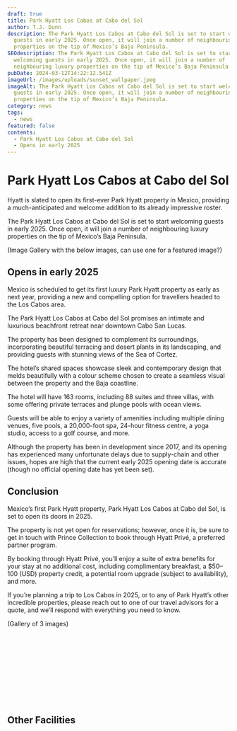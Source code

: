 ```yaml
---
draft: true
title: Park Hyatt Los Cabos at Cabo del Sol
author: T.J. Dunn
description: The Park Hyatt Los Cabos at Cabo del Sol is set to start welcoming
  guests in early 2025. Once open, it will join a number of neighbouring luxury
  properties on the tip of Mexico’s Baja Peninsula.
SEOdescription: The Park Hyatt Los Cabos at Cabo del Sol is set to start
  welcoming guests in early 2025. Once open, it will join a number of
  neighbouring luxury properties on the tip of Mexico’s Baja Peninsula.
pubDate: 2024-03-12T14:22:12.541Z
imageUrl: /images/uploads/sunset_wallpaper.jpeg
imageAlt: The Park Hyatt Los Cabos at Cabo del Sol is set to start welcoming
  guests in early 2025. Once open, it will join a number of neighbouring luxury
  properties on the tip of Mexico’s Baja Peninsula.
category: news
tags:
  - news
featured: false
contents:
  - Park Hyatt Los Cabos at Cabo del Sol
  - Opens in early 2025
---
```

# Park Hyatt Los Cabos at Cabo del Sol

Hyatt is slated to open its first-ever Park Hyatt property in Mexico, providing a much-anticipated and welcome addition to its already impressive roster. 

The Park Hyatt Los Cabos at Cabo del Sol is set to start welcoming guests in early 2025. Once open, it will join a number of neighbouring luxury properties on the tip of Mexico’s Baja Peninsula.

(Image Gallery with the below images, can use one for a featured image?)

## Opens in early 2025

Mexico is scheduled to get its first luxury Park Hyatt property as early as next year, providing a new and compelling option for travellers headed to the Los Cabos area.

The Park Hyatt Los Cabos at Cabo del Sol promises an intimate and luxurious beachfront retreat near downtown Cabo San Lucas.











The property has been designed to complement its surroundings, incorporating beautiful terracing and desert plants in its landscaping, and providing guests with stunning views of the Sea of Cortez.





The hotel’s shared spaces showcase sleek and contemporary design that melds beautifully with a colour scheme chosen to create a seamless visual between the property and the Baja coastline.





The hotel will have 163 rooms, including 88 suites and three villas, with some offering private terraces and plunge pools with ocean views.





Guests will be able to enjoy a variety of amenities including multiple dining venues, five pools, a 20,000-foot spa, 24-hour fitness centre, a yoga studio, access to a golf course, and more.











Although the property has been in development since 2017, and its opening has experienced many unfortunate delays due to supply-chain and other issues, hopes are high that the current early 2025 opening date is accurate (though no official opening date has yet been set).





## Conclusion

Mexico’s first Park Hyatt property, Park Hyatt Los Cabos at Cabo del Sol, is set to open its doors in 2025.





The property is not yet open for reservations; however, once it is, be sure to get in touch with Prince Collection to book through Hyatt Privé, a preferred partner program.





By booking through Hyatt Privé, you’ll enjoy a suite of extra benefits for your stay at no additional cost, including complimentary breakfast, a $50–100 (USD) property credit, a potential room upgrade (subject to availability), and more.





If you’re planning a trip to Los Cabos in 2025, or to any of Park Hyatt’s other incredible properties, please reach out to one of our travel advisors for a quote, and we’ll respond with everything you need to know.





(Gallery of 3 images)

<div class="row row-cols-1 row-cols-lg-3 g-3 py-3 px-0">
   <div class="col">
    <figure>
        <img class="grid-image" src="/images/uploads/four-seasons-seattle-10.jpeg" alt="" />
    </figure>
  </div>
  <div class="col">
    <figure>
        <img class="grid-image" src="/images/uploads/four-seasons-seattle-7.jpeg" alt="" />
    </figure>
  </div>
  <div class="col">
    <figure>
        <img class="grid-image" src="/images/uploads/four-seasons-seattle-9.jpeg" alt="" />
      </figure>
  </div>
</div>



<div class="row row-cols-1 row-cols-lg-2 g-3 py-3 px-0">
   <div class="col">
    <figure>
      <img class="grid-image" src="/images/uploads/four-seasons-seattle-1.jpeg" alt="" />
    </figure>
  </div>
  <div class="col">
    <figure>
      <img class="grid-image" src="/images/uploads/four-seasons-seattle-2.jpeg" alt="" />
    </figure>
  </div>
</div>

<div class="row row-cols-1 row-cols-lg-2 g-3 py-3 px-0">
   <div class="col">
    <figure>
        <img class="grid-image" src="/images/uploads/four-seasons-seattle-3.jpeg" alt="" />
    </figure>
  </div>
  <div class="col">
    <figure>
        <img class="grid-image" src="/images/uploads/four-seasons-seattle-4.jpeg" alt="" />
    </figure>
  </div>
  <div class="col">
    <figure>
        <img class="grid-image" src="/images/uploads/four-seasons-seattle-5.jpeg" alt="" />
      </figure>
  </div>
  <div class="col">
    <figure>
        <img class="grid-image" src="/images/uploads/four-seasons-seattle-6.jpeg" alt="" />
      </figure>
  </div>
</div>



<div class="row row-cols-1 row-cols-lg-3 g-3 py-3 px-0">
   <div class="col">
    <figure>
        <img class="grid-image" src="/images/uploads/four-seasons-seattle-1.jpeg" alt="" />
    </figure>
  </div>
  <div class="col">
    <figure>
        <img class="grid-image" src="/images/uploads/four-seasons-seattle-12.jpeg" alt="" />
    </figure>
  </div>
  <div class="col">
    <figure>
        <img class="grid-image" src="/images/uploads/four-seasons-seattle-14.jpeg" alt="" />
      </figure>
  </div>
</div>

## Other Facilities

<div class="row row-cols-1 row-cols-lg-2 g-3 py-3 px-0">
   <div class="col">
    <figure>
        <img class="grid-image" src="/images/uploads/four-seasons-seattle-21.jpeg" alt="" />
    </figure>
  </div>
  <div class="col">
    <figure>
        <img class="grid-image" src="/images/uploads/four-seasons-seattle-22.jpeg" alt="" />
    </figure>
  </div>
<div class="col">
    <figure>
        <img class="grid-image" src="/images/uploads/four-seasons-seattle-carousel-3.jpeg" alt="" />
    </figure>
  </div>
<div class="col">
    <figure>
        <img class="grid-image" src="/images/uploads/four-seasons-seattle-23.jpeg" alt="" />
    </figure>
  </div>
</div>
